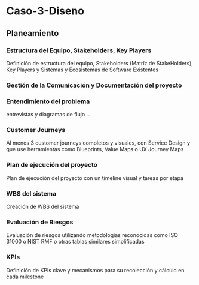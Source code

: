 # Caso-3-Diseno

## Planeamiento

### Estructura del Equipo, Stakeholders, Key Players
Definición de estructura del equipo, Stakeholders (Matríz de StakeHolders), Key Players y Sistemas y Ecosistemas de Software Existentes

### Gestión de la Comunicación y Documentación del proyecto

### Entendimiento del problema

entrevistas y diagramas de flujo ... 

### Customer Journeys
Al menos 3 customer journeys completos y visuales, con Service Design y que use herramientas como Blueprints, Value Maps o UX Journey Maps

### Plan de ejecución del proyecto 
Plan de ejecución del proyecto con un timeline visual y tareas por etapa

### WBS del sistema 
Creación de WBS del sistema

### Evaluación de Riesgos
Evaluación de riesgos utilizando metodologías reconocidas como ISO 31000 o NIST RMF o otras tablas similares simplificadas

### KPIs 
Definición de KPIs clave y mecanismos para su recolección y cálculo en cada milestone
